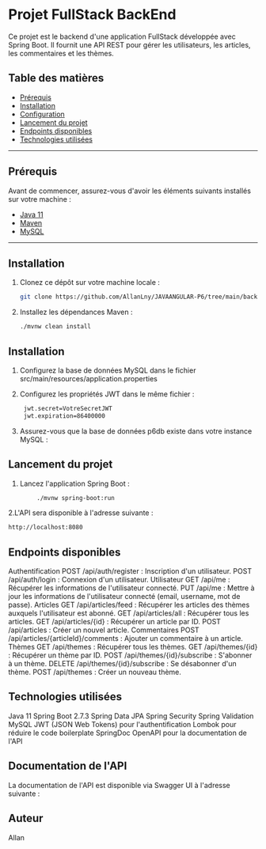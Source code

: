 # Projet FullStack BackEnd

Ce projet est le backend d'une application FullStack développée avec Spring Boot. Il fournit une API REST pour gérer les utilisateurs, les articles, les commentaires et les thèmes.

## Table des matières

- [Prérequis](#prérequis)
- [Installation](#installation)
- [Configuration](#configuration)
- [Lancement du projet](#lancement-du-projet)
- [Endpoints disponibles](#endpoints-disponibles)
- [Technologies utilisées](#technologies-utilisées)
---

## Prérequis

Avant de commencer, assurez-vous d'avoir les éléments suivants installés sur votre machine :

- [Java 11](https://www.oracle.com/java/technologies/javase-jdk11-downloads.html)
- [Maven](https://maven.apache.org/)
- [MySQL](https://www.mysql.com/)

---

## Installation

1. Clonez ce dépôt sur votre machine locale :

   ```bash
   git clone https://github.com/AllanLny/JAVAANGULAR-P6/tree/main/back
   ```

2. Installez les dépendances Maven :

   ```bash
   ./mvnw clean install
   ```

## Installation

1. Configurez la base de données MySQL dans le fichier src/main/resources/application.properties 
2. Configurez les propriétés JWT dans le même fichier :

   ```bash
    jwt.secret=VotreSecretJWT
    jwt.expiration=86400000
   ```

3. Assurez-vous que la base de données p6db existe dans votre instance MySQL :

## Lancement du projet

1. Lancez l'application Spring Boot :

```bash
        ./mvnw spring-boot:run
```

2.L'API sera disponible à l'adresse suivante :

```bash
http://localhost:8080
```

## Endpoints disponibles

Authentification
POST /api/auth/register : Inscription d'un utilisateur.
POST /api/auth/login : Connexion d'un utilisateur.
Utilisateur
GET /api/me : Récupérer les informations de l'utilisateur connecté.
PUT /api/me : Mettre à jour les informations de l'utilisateur connecté (email, username, mot de passe).
Articles
GET /api/articles/feed : Récupérer les articles des thèmes auxquels l'utilisateur est abonné.
GET /api/articles/all : Récupérer tous les articles.
GET /api/articles/{id} : Récupérer un article par ID.
POST /api/articles : Créer un nouvel article.
Commentaires
POST /api/articles/{articleId}/comments : Ajouter un commentaire à un article.
Thèmes
GET /api/themes : Récupérer tous les thèmes.
GET /api/themes/{id} : Récupérer un thème par ID.
POST /api/themes/{id}/subscribe : S'abonner à un thème.
DELETE /api/themes/{id}/subscribe : Se désabonner d'un thème.
POST /api/themes : Créer un nouveau thème.

## Technologies utilisées
Java 11
Spring Boot 2.7.3
Spring Data JPA
Spring Security
Spring Validation
MySQL
JWT (JSON Web Tokens) pour l'authentification
Lombok pour réduire le code boilerplate
SpringDoc OpenAPI pour la documentation de l'API

## Documentation de l'API

La documentation de l'API est disponible via Swagger UI à l'adresse suivante :


## Auteur
Allan 